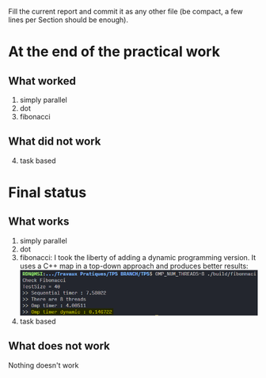 
Fill the current report and commit it as any other file (be compact, a few lines per Section should be enough).



# At the end of the practical work

## What worked
1. simply parallel
2. dot
3. fibonacci

## What did not work
4. task based


# Final status

## What works
1. simply parallel
2. dot
3. fibonacci: I took the liberty of adding a dynamic programming version. It uses a C++ map in a top-down approach and produces better results:
![DynamicProg](DynamicProg.png)
4. task based

## What does not work
Nothing doesn't work
 